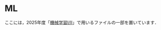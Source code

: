 # ML

ここには，2025年度「[機械学習I/II](https://www-tlab.math.ryukoku.ac.jp/wiki/?ML/2025)」で用いるファイルの一部を置いています．

